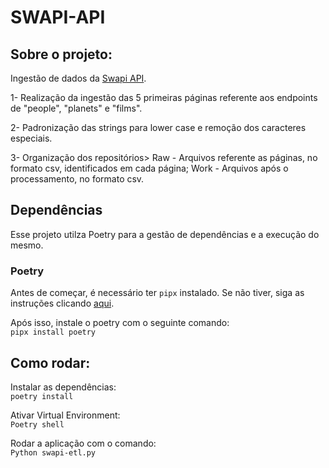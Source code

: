 # SWAPI-API
## Sobre o projeto:
Ingestão de dados da [Swapi API](https://swapi.py4e.com).

1- Realização da ingestão das 5 primeiras páginas referente aos endpoints de "people", "planets" e "films".  

2- Padronização das strings para lower case e remoção dos caracteres especiais. 

3- Organização dos repositórios> Raw - Arquivos referente as páginas, no formato csv, identificados em cada página; Work - Arquivos após o processamento, no formato csv. 

## Dependências
Esse projeto utilza Poetry para a gestão de dependências e a execução do mesmo.

### Poetry
Antes de começar, é necessário ter `pipx` instalado. Se não tiver, siga as instruções clicando [aqui](https://github.com/pypa/pipx).

Após isso, instale o poetry com o seguinte comando:  
```pipx install poetry```

## Como rodar:
Instalar as dependências:  
```poetry install```

Ativar Virtual Environment:  
```Poetry shell```

Rodar a aplicação com o comando:   
```Python swapi-etl.py```

